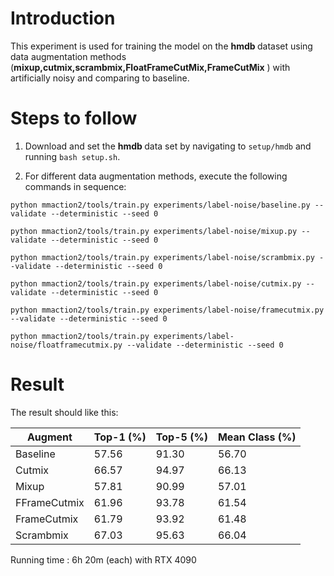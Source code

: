 # Introduction

This experiment is used for training the model on the <strong> hmdb </strong> dataset using data augmentation methods (**mixup,cutmix,scrambmix,FloatFrameCutMix,FrameCutMix** ) with artificially noisy and comparing to baseline. 
# Steps to follow

1. Download and set the  <strong> hmdb </strong> data set by navigating to ```setup/hmdb``` and running ```bash setup.sh```.

3. For different data augmentation methods, execute the following commands in sequence:

```
python mmaction2/tools/train.py experiments/label-noise/baseline.py --validate --deterministic --seed 0
```
```
python mmaction2/tools/train.py experiments/label-noise/mixup.py --validate --deterministic --seed 0
```
```
python mmaction2/tools/train.py experiments/label-noise/scrambmix.py --validate --deterministic --seed 0
```
```
python mmaction2/tools/train.py experiments/label-noise/cutmix.py --validate --deterministic --seed 0
```
```
python mmaction2/tools/train.py experiments/label-noise/framecutmix.py --validate --deterministic --seed 0
```
```
python mmaction2/tools/train.py experiments/label-noise/floatframecutmix.py --validate --deterministic --seed 0
```

# Result
The result should like this:

| Augment       | Top-1 (%)     | Top-5 (%)    | Mean Class (%) |
|---------------|--------------|--------------|--------------------------|
| Baseline      | 57.56       | 91.30      | 56.70                   |
| Cutmix        | 66.57       | 94.97      | 66.13                   |
| Mixup         | 57.81       | 90.99       | 57.01                   |
| FFrameCutmix  | 61.96       | 93.78       | 61.54                   |
| FrameCutmix   | 61.79       | 93.92       | 61.48                   |
| Scrambmix     | 67.03       | 95.63       | 66.04                   |

Running time : 6h 20m (each) with RTX 4090
